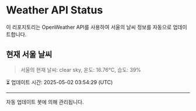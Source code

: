 
# Weather API Status

이 리포지토리는 OpenWeather API를 사용하여 서울의 날씨 정보를 자동으로 업데이트합니다.

## 현재 서울 날씨
> 서울의 현재 날씨: clear sky, 온도: 16.76°C, 습도: 39%

⏳ 업데이트 시간: 2025-05-02 03:54:29 (UTC)

---
자동 업데이트 봇에 의해 관리됩니다.
